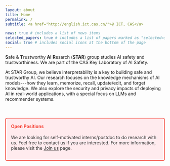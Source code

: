 ```yaml
---
layout: about
title: Home
permalink: /
subtitle: <a href="http://english.ict.cas.cn/">@ ICT, CAS</a>

news: true # includes a list of news items
selected_papers: true # includes a list of papers marked as "selected={true}"
social: true # includes social icons at the bottom of the page
---
```


**S**afe & **T**rustworthy **AI** **R**esarch (**STAR**) group studies AI safety and trustworthiness. We are part of the CAS Key Laboratory of AI Safety.

At STAR Group, we believe interpretability is a key to building safe and trustworthy AI. Our research focuses on the knowledge mechanisms of AI models---how they learn, memorize, recall, update/edit, and forget knowledge. We also explore the security and privacy impacts of deploying AI in real-world applications, with a special focus on LLMs and recommender systems.

<br>

<div style="border: 2px solid #f44336; background-color: #ffebee; padding: 16px; border-radius: 5px; margin: 20px 0;">
    <h4 style="color: #f44336; margin-top: 0;">Open Positions</h4>
    <p style="color: #333;">We are looking for self-motivated interns/postdoc to do research with us. Feel free to contact us if you are interested. For more information, please visit the <a href="https://star-sf.github.io/join_us/">Join us</a> page.</p>
</div>
